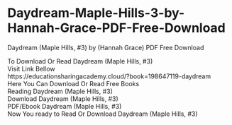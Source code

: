 # Daydream-Maple-Hills-3-by-Hannah-Grace-PDF-Free-Download
Daydream (Maple Hills, #3) by (Hannah  Grace) PDF Free Download
<div>To Download Or Read Daydream (Maple Hills, #3)</div>
<div>Visit Link Bellow</div>
https://educationsharingacademy.cloud/?book=198647119-daydream
<div>Here You Can Download Or Read Free Books</div>
<div>Reading Daydream (Maple Hills, #3)</div>
<div>Download Daydream (Maple Hills, #3)</div>
<div>PDF/Ebook Daydream (Maple Hills, #3)</div>
<div>Now You ready to Read Or Download Daydream (Maple Hills, #3)</div>
<div>&nbsp;</div>
